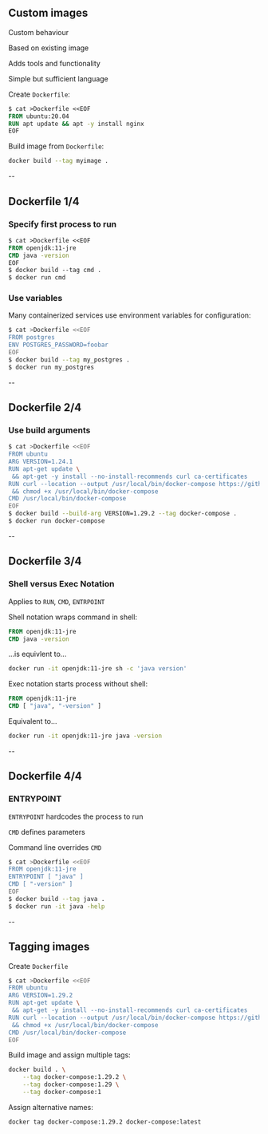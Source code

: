 ## Custom images
<!-- .slide: id="build" -->

Custom behaviour

Based on existing image

Adds tools and functionality

Simple but sufficient language

Create `Dockerfile`:

```Dockerfile
$ cat >Dockerfile <<EOF
FROM ubuntu:20.04
RUN apt update && apt -y install nginx
EOF
```

Build image from `Dockerfile`:

```bash
docker build --tag myimage .
```

--

## Dockerfile 1/4

### Specify first process to run

```Dockerfile
$ cat >Dockerfile <<EOF
FROM openjdk:11-jre
CMD java -version
EOF
$ docker build --tag cmd .
$ docker run cmd
```

### Use variables

Many containerized services use environment variables for configuration:

```bash
$ cat >Dockerfile <<EOF
FROM postgres
ENV POSTGRES_PASSWORD=foobar
EOF
$ docker build --tag my_postgres .
$ docker run my_postgres
```

--

## Dockerfile 2/4

### Use build arguments

```bash
$ cat >Dockerfile <<EOF
FROM ubuntu
ARG VERSION=1.24.1
RUN apt-get update \
 && apt-get -y install --no-install-recommends curl ca-certificates
RUN curl --location --output /usr/local/bin/docker-compose https://github.com/docker/compose/releases/download/${VERSION}/docker-compose-`uname -s`-`uname -m` \
 && chmod +x /usr/local/bin/docker-compose
CMD /usr/local/bin/docker-compose
EOF
$ docker build --build-arg VERSION=1.29.2 --tag docker-compose .
$ docker run docker-compose
```

--

## Dockerfile 3/4

### Shell versus Exec Notation

Applies to `RUN`, `CMD`, `ENTRPOINT`

Shell notation wraps command in shell:

```Dockerfile
FROM openjdk:11-jre
CMD java -version
```

...is equivlent to...

```bash
docker run -it openjdk:11-jre sh -c 'java version'
```

Exec notation starts process without shell:

```Dockerfile
FROM openjdk:11-jre
CMD [ "java", "-version" ]
```

Equivalent to...

```bash
docker run -it openjdk:11-jre java -version
```

--

## Dockerfile 4/4

### ENTRYPOINT

`ENTRYPOINT` hardcodes the process to run

`CMD` defines parameters

Command line overrides `CMD`

```bash
$ cat >Dockerfile <<EOF
FROM openjdk:11-jre
ENTRYPOINT [ "java" ]
CMD [ "-version" ]
EOF
$ docker build --tag java .
$ docker run -it java -help
```

--

## Tagging images

Create `Dockerfile`

```bash
$ cat >Dockerfile <<EOF
FROM ubuntu
ARG VERSION=1.29.2
RUN apt-get update \
 && apt-get -y install --no-install-recommends curl ca-certificates
RUN curl --location --output /usr/local/bin/docker-compose https://github.com/docker/compose/releases/download/${VERSION}/docker-compose-`uname -s`-`uname -m` \
 && chmod +x /usr/local/bin/docker-compose
CMD /usr/local/bin/docker-compose
EOF
```

Build image and assign multiple tags:

```bash
docker build . \
    --tag docker-compose:1.29.2 \
    --tag docker-compose:1.29 \
    --tag docker-compose:1
```

Assign alternative names:

```bash
docker tag docker-compose:1.29.2 docker-compose:latest
```
